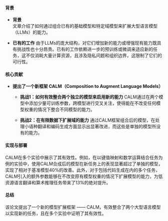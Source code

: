 #### 背景
- **背景**       
    文章介绍了如何通过组合已有的基础模型和特定域模型来扩展大型语言模型（LLMs）的能力。

- **已有的工作**
    由于LLMs的庞大结构，对它们增加新的能力或增强现有能力既具有挑战性也十分昂贵。已有的工作依赖进一步的预训练或微调来适应新的任务，这不仅消耗大量计算资源，且涉及隐私问题和组织边界，这限制了它们的可行性。

#### 核心贡献
- **提出了一个新框架 CALM（Composition to Augment Language Models）**
    - **挑战1：如何有效整合两个独立的模型来启用新的能力**
      CALM通过在两个模型中添加少量可训练参数，跨模型进行交叉关注，使得能在不改变任何模型权重的情况下整合不同模型的能力。

    - **挑战2：在有限数据下扩展域的能力**
      通过CALM框架组合后的模型，在处理小语种翻译和编码生成方面显示出显著改进，而这些是单独的模型所没有的能力。

#### 实现与部署
CALM在多个实验中展示了其有效性。例如，在以键值映射和数学运算结合任务为例的实验中，使用CALM合成后的模型在新任务上的表现显著超过了单独的模型，实现了相对于基准模型40%的改善。此外，对于包括代码生成在内的多个任务，CALM引入的额外参数能够在不改变原有模型权重的情况下扩展模型的能力，为低资源语言翻译和算术推理任务带来了13%的绝对提升。

#### 总结
该论文提出了一个新的模型扩展框架 —— CALM，有效整合了两个大型语言模型以实现新的任务，且在多个实验中证明了其有效性。
